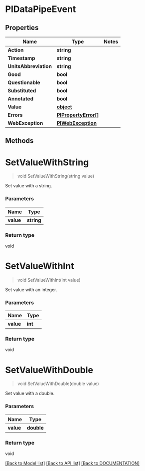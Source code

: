 # PIDataPipeEvent

## Properties
Name | Type | Notes
------------ | ------------- | -------------
**Action** | **string**
**Timestamp** | **string**
**UnitsAbbreviation** | **string**
**Good** | **bool**
**Questionable** | **bool**
**Substituted** | **bool**
**Annotated** | **bool**
**Value** | **[**object**](../Model/Object.md)**
**Errors** | **[**PIPropertyError[]**](../Model/PIPropertyError.md)**
**WebException** | **[**PIWebException**](../Model/PIWebException.md)**

## Methods

# **SetValueWithString**
> void SetValueWithString(string value)

Set value with a string.

### Parameters

Name | Type
------------- | -------------
 **value** | **string**

### Return type

void


# **SetValueWithInt**
> void SetValueWithInt(int value)

Set value with an integer.

### Parameters

Name | Type
------------- | -------------
 **value** | **int**

### Return type

void


# **SetValueWithDouble**
> void SetValueWithDouble(double value)

Set value with a double.

### Parameters

Name | Type
------------- | -------------
 **value** | **double**

### Return type

void

[[Back to Model list]](../../DOCUMENTATION.md#documentation-for-models) [[Back to API list]](../../DOCUMENTATION.md#documentation-for-api-endpoints) [[Back to DOCUMENTATION]](../../DOCUMENTATION.md)
